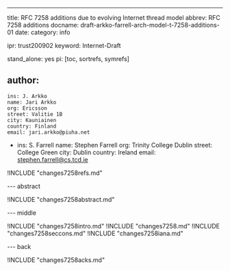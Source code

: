 ---
title: RFC 7258 additions due to evolving Internet thread model
abbrev: RFC 7258 additions
docname: draft-arkko-farrell-arch-model-t-7258-additions-01
date: 
category: info

ipr: trust200902
keyword: Internet-Draft

stand_alone: yes
pi: [toc, sortrefs, symrefs]

author:
  -
    ins: J. Arkko
    name: Jari Arkko
    org: Ericsson
    street: Valitie 1B
    city: Kauniainen
    country: Finland
    email: jari.arkko@piuha.net

  -
    ins: S. Farrell
    name: Stephen Farrell
    org: Trinity College Dublin
    street: College Green
    city: Dublin
    country: Ireland
    email: stephen.farrell@cs.tcd.ie

!INCLUDE "changes7258refs.md"

--- abstract

!INCLUDE "changes7258abstract.md"

--- middle

!INCLUDE "changes7258intro.md"
!INCLUDE "changes7258.md"
!INCLUDE "changes7258seccons.md"
!INCLUDE "changes7258iana.md"

--- back

!INCLUDE "changes7258acks.md"


